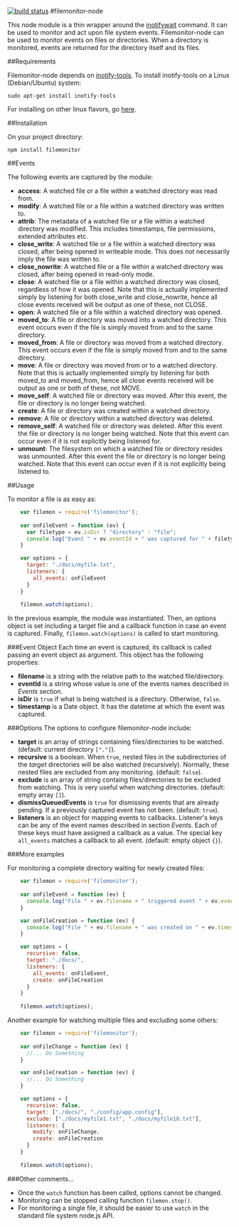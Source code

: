 [![build status](https://secure.travis-ci.org/krlito/filemonitor-node.png)](http://travis-ci.org/krlito/filemonitor-node)
#filemonitor-node

This node module is a thin wrapper around the [inotifywait][] command. It can be used to monitor and act upon file system events. 
Filemonitor-node can be used to monitor events on files or directories. When a directory is monitored, events are returned
for the directory itself and its files.


##Requirements

Filemonitor-node depends on [inotify-tools]. To install inotify-tools on a Linux (Debian/Ubuntu) system:

    sudo apt-get install inotify-tools

For installing on other linux flavors, go [here][getting-inotify-tools].


##Installation

On your project directory:

    npm install filemonitor


##Events

The following events are captured by the module:

- **access**: A watched file or a file within a watched directory was read from.
- **modify**: A watched file or a file within a watched directory was written to.
- **attrib**: The metadata of a watched file or a file within a watched directory was modified. This includes timestamps, 
  file permissions, extended attributes etc.
- **close_write**: A watched file or a file within a watched directory was closed, after being opened in writeable mode.
  This does not necessarily imply the file was written to.
- **close_nowrite**: A watched file or a file within a watched directory was closed, after being opened in read-only mode.
- **close**: A watched file or a file within a watched directory was closed, regardless of how it was opened. Note that this 
  is actually implemented simply by listening for both close_write and close_nowrite, hence all close events received will 
  be output as one of these, not CLOSE.
- **open**: A watched file or a file within a watched directory was opened.
- **moved_to**: A file or directory was moved into a watched directory. This event occurs even if the file is simply moved 
  from and to the same directory.
- **moved_from**: A file or directory was moved from a watched directory. This event occurs even if the file is simply moved 
  from and to the same directory.
- **move**: A file or directory was moved from or to a watched directory. Note that this is actually implemented simply by 
  listening for both moved_to and moved_from, hence all close events received will be output as one or both of these, not MOVE.
- **move_self**: A watched file or directory was moved. After this event, the file or directory is no longer being watched.
- **create**: A file or directory was created within a watched directory.
- **remove**: A file or directory within a watched directory was deleted.
- **remove_self**: A watched file or directory was deleted. After this event the file or directory is no longer being watched.
  Note that this event can occur even if it is not explicitly being listened for.
- **unmount**: The filesystem on which a watched file or directory resides was unmounted. After this event the file or directory 
  is no longer being watched. Note that this event can occur even if it is not explicitly being listened to.


##Usage

To monitor a file is as easy as:

```javascript
    var filemon = require('filemonitor');
    
    var onFileEvent = function (ev) {
      var filetype = ev.isDir ? "directory" : "file";
      console.log("Event " + ev.eventId + " was captured for " + filetype + " " + ev.filename + " on time: " + ev.timestamp.toString());
    }

    var options = {
      target: "./docs/myfile.txt",
      listeners: {
        all_events: onFileEvent
      }
    }
    
    filemon.watch(options);
```

In the previous example, the module was instantiated. Then, an options object is set including a target file and a callback function in case an event is captured.
Finally, `filemon.watch(options)` is called to start monitoring.


###Event Object
Each time an event is captured, its callback is called passing an event object as argument. This object has the following properties:
- **filename** is a string with the relative path to the watched file/directory.
- **eventId** is a string whose value is one of the events names described in *Events* section.
- **isDir** is `true` if what is being watched is a directory. Otherwise, `false`.
- **timestamp** is a Date object. It has the datetime at which the event was captured.


###Options
The options to configure filemonitor-node include:
- **target** is an array of strings containing files/directories to be watched. (default: current directory `["."]`).
- **recursive** is a boolean. When `true`, nested files in the subdirectories of the *target* directories will be also watched (recursively).
  Normally, these nested files are excluded from any monitoring.  (default: `false`).
- **exclude** is an array of string containg files/directories to be excluded from watching. This is very useful when watching
  directories. (default: empty array `[]`).
- **dismissQueuedEvents** is `true` for dismissing events that are already pending. If a previously captured event has not been. (default: `true`).
- **listeners** is an object for mapping events to callbacks. Listener's keys can be any of the event names described in section *Events*. 
  Each of these keys must have assigned a callback as a value.  The special key `all_events` matches a callback to all event. (default: empty object `{}`).


###More examples

For monitoring a complete directory waiting for newly created files:

```javascript
    var filemon = require('filemonitor');
    
    var onFileEvent = function (ev) {
      console.log("File " + ev.filename + " triggered event " + ev.eventId + " on " + ev.timestamp.toString());
    }

    var onFileCreation = function (ev) {
      console.log("File " + ev.filename + " was created on " + ev.timestamp.toString());
    }

    var options = {
      recursive: false,
      target: "./docs/",
      listeners: {
        all_events: onFileEvent,
        create: onFileCreation
      }
    }
    
    filemon.watch(options);
```


Another example for watching multiple files and excluding some others:
 
```javascript
    var filemon = require('filemonitor');
    
    var onFileChange = function (ev) {
      //... Do Something
    }

    var onFileCreation = function (ev) {
      //... Do Something
    }

    var options = {
      recursive: false,
      target: ["./docs/", "./config/app.config"],
      exclude: ["./docs/myfile1.txt", "./docs/myfile10.txt"],
      listeners: {
        modify: onFileChange,
        create: onFileCreation
      }
    }
    
    filemon.watch(options);
```

###Other comments...
- Once the `watch` function has been called, options cannot be changed.
- Monitoring can be stopped calling function `filemon.stop()`.
- For monitoring a single file, it should be easier to use `watch` 
  in the standard file system node.js API.

[inotifywait]: http://github.com/rvoicilas/inotify-tools/wiki
[inotify-tools]: http://github.com/rvoicilas/inotify-tools/wiki
[getting-inotify-tools]: http://github.com/rvoicilas/inotify-tools/wiki/#wiki-getting

